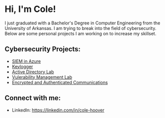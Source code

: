 <h1>Hi, I'm Cole! </h1>

<p> I just graduated with a Bachelor's Degree in Computer Engineering from the University of Arkansas. I am trying to break into the field of cybersecurity. Below are some personal projects I am working on to increase my skillset. </p>

<h2>Cybersecurity Projects:</h2>

  - [SIEM in Azure](https://github.com/colehoover/SIEM-in-Azure)
  - [Keylogger](https://github.com/colehoover/Keylogger)
  - [Active Directory Lab](https://github.com/colehoover/ActiveDirectoryLab)
  - [Vulerability Management Lab](https://github.com/colehoover/VulnerabilityManagementLab)
  - [Encrypted and Authenticated Communications](https://github.com/colehoover/Encrypted-and-Authenticated-Communications)
  

<h2> Connect with me:</h2>

- LinkedIn: https://linkedin.com/in/cole-hoover


<!--
Here are some ideas to get you started:

- 🔭 I’m currently working on ...
- 🌱 I’m currently learning ...
- 👯 I’m looking to collaborate on ...
- 🤔 I’m looking for help with ...
- 💬 Ask me about ...
- 📫 How to reach me: ...
- 😄 Pronouns: ...
- ⚡ Fun fact: ...
-->
